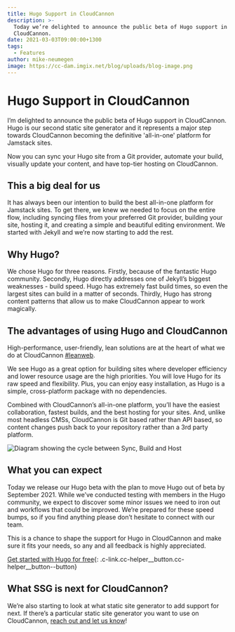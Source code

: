 ```yaml
---
title: Hugo Support in CloudCannon
description: >-
  Today we’re delighted to announce the public beta of Hugo support in
  CloudCannon.
date: 2021-03-03T09:00:00+1300
tags:
  - Features
author: mike-neumegen
image: https://cc-dam.imgix.net/blog/uploads/blog-image.png
---
```

# Hugo Support in CloudCannon

I’m delighted to announce the public beta of Hugo support in CloudCannon. Hugo is our second static site generator and it represents a major step towards CloudCannon becoming the definitive 'all-in-one' platform for Jamstack sites. 

Now you can sync your Hugo site from a Git provider, automate your build, visually update your content, and have top-tier hosting on CloudCannon.

## This a big deal for us

It has always been our intention to build the best all-in-one platform for Jamstack sites. To get there, we knew we needed to focus on the entire flow, including syncing files from your preferred Git provider, building your site, hosting it, and creating a simple and beautiful editing environment. We started with Jekyll and we’re now starting to add the rest.

## Why Hugo?

We chose Hugo for three reasons. Firstly, because of the fantastic Hugo community. Secondly, Hugo directly addresses one of Jekyll’s biggest weaknesses - build speed. Hugo has extremely fast build times, so even the largest sites can build in a matter of seconds. Thirdly, Hugo has strong content patterns that allow us to make CloudCannon appear to work magically.

## The advantages of using Hugo and CloudCannon 

High-performance, user-friendly, lean solutions are at the heart of what we do at CloudCannon [\#leanweb](https://twitter.com/hashtag/leanweb). 

We see Hugo as a great option for building sites where developer efficiency and lower resource usage are the high priorities. You will love Hugo for its raw speed and flexibility. Plus, you can enjoy easy installation, as Hugo is a simple, cross-platform package with no dependencies. 

Combined with CloudCannon’s all-in-one platform, you’ll have the easiest collaboration, fastest builds, and the best hosting for your sites. And, unlike most headless CMSs, CloudCannon is Git based rather than API based, so content changes push back to your repository rather than a 3rd party platform.

![Diagram showing the cycle between Sync, Build and Host](https://cc-dam.imgix.net/blog/uploads/2ef169b8aa6209cec3a5eda6f3ccbb79.svg)

## What you can expect

Today we release our Hugo beta with the plan to move Hugo out of beta by September 2021. While we’ve conducted testing with members in the Hugo community, we expect to discover some minor issues we need to iron out and workflows that could be improved. We’re prepared for these speed bumps, so if you find anything please don’t hesitate to connect with our team. 

This is a chance to shape the support for Hugo in CloudCannon and make sure it fits your needs, so any and all feedback is highly appreciated.

[Get started with Hugo for free](https://app.cloudcannon.com/register?trial=cc_standard){: .c-link.cc-helper__button.cc-helper__button--button}

## What SSG is next for CloudCannon?

We’re also starting to look at what static site generator to add support for next. If there’s a particular static site generator you want to use on CloudCannon, [reach out and let us know](https://cloudcannon.com/contact/)\!
